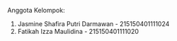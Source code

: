 Anggota Kelompok:
1. Jasmine Shafira Putri Darmawan - 215150401111024
2. Fatikah Izza Maulidina - 215150401111020
